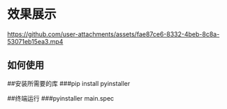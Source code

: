 效果展示
=
https://github.com/user-attachments/assets/fae87ce6-8332-4beb-8c8a-53071eb15ea3.mp4

如何使用
-
##安装所需要的库
###pip install pyinstaller 

##终端运行
###pyinstaller main.spec
